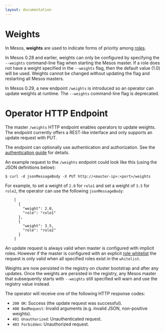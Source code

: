 ```yaml
---
layout: documentation
---
```


# Weights

In Mesos, __weights__ are used to indicate forms of priority
among [roles](roles.md).

In Mesos 0.28 and earlier, weights can only be configured by specifying
the `--weights` command-line flag when starting the Mesos master. If a
role does not have a weight specified in the `--weights` flag, then the default
value (1.0) will be used. Weights cannot be changed without updating the flag
and restarting all Mesos masters.

In Mesos 0.29, a new endpoint `/weights` is introduced so an operator can
update weights at runtime. The `--weights` command-line flag is deprecated.

# Operator HTTP Endpoint

The master `/weights` HTTP endpoint enables operators to update weights. The
endpoint currently offers a REST-like interface and only supports an update
request with PUT.

The endpoint can optionally use authentication and authorization. See the
[authentication guide](authentication.md) for details.

An example request to the `/weights` endpoint could look like this (using the
JSON definitions below):

    $ curl -d jsonMessageBody -X PUT http://<master-ip>:<port>/weights

For example, to set a weight of `2.0` for `role1` and set a weight of `3.5`
for `role2`, the operator can use the following `jsonMessageBody`:

        [
          {
            "weight": 2.0,
            "role": "role1"
          },
          {
            "weight": 3.5,
            "role": "role2"
          }
        ]

An update request is always valid when master is configured with implicit
roles. However if the master is configured with an explicit [role whitelist](roles.md)
the request is only valid when all specified roles exist in the `whitelist`.

Weights are now persisted in the registry on cluster bootstrap and after any updates.
Once the weights are persisted in the registry, any Mesos master that subsequently starts
with `--weights` still specified will warn and use the registry value instead.

The operator will receive one of the following HTTP response codes:

* `200 OK`: Success (the update request was successful).
* `400 BadRequest`: Invalid arguments (e.g. invalid JSON, non-positive weights).
* `401 Unauthorized`: Unauthenticated request.
* `403 Forbidden`: Unauthorized request.
